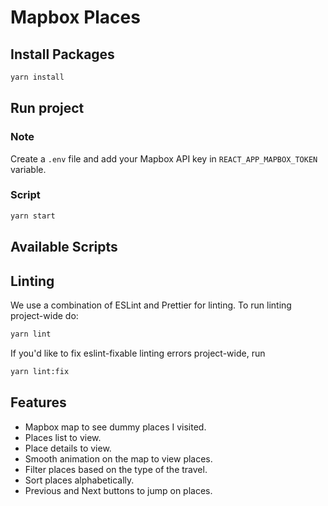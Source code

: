 # Mapbox Places
## Install Packages

```bash
yarn install
```

## Run project
### Note
Create a `.env` file and add your Mapbox API key in `REACT_APP_MAPBOX_TOKEN` variable.
### Script
```bash
yarn start
```


## Available Scripts
## Linting 

We use a combination of ESLint and Prettier for linting. To run linting 
project-wide do:

```bash
yarn lint
```

If you'd like to fix eslint-fixable linting errors project-wide, run

```bash
yarn lint:fix
```

## Features

- Mapbox map to see dummy places I visited.
- Places list to view.
- Place details to view.
- Smooth animation on the map to view places.
- Filter places based on the type of the travel.
- Sort places alphabetically.
- Previous and Next buttons to jump on places.

